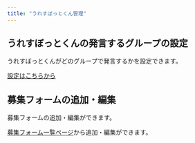 ```yaml
---
title: "うれすぼっとくん管理"
---
```

## うれすぼっとくんの発言するグループの設定
うれすぼっとくんがどのグループで発言するかを設定できます。

[設定はこちらから](https://script.google.com/macros/s/AKfycbycerrWfUP6LtaIsiCLSET9e_7O0qsl-XNGkp0v_dqvTHwjV0w/exec)

## 募集フォームの追加・編集
募集フォームの追加・編集ができます。

[募集フォーム一覧ページ](https://script.google.com/macros/s/AKfycbxhrYm8MShGIjVTKjrJ0-oNZyUkXT6dO-Pdi06mM85HHZw-wO-l/exec)から追加・編集ができます。